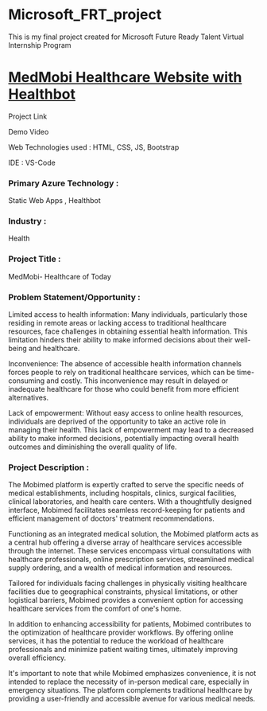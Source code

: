 # Microsoft_FRT_project

This is my final project created for Microsoft Future Ready Talent Virtual Internship Program

# [MedMobi Healthcare Website with Healthbot]()

Project Link

Demo Video 

Web Technologies used : HTML, CSS, JS, Bootstrap

IDE : VS-Code

### Primary Azure Technology :
Static Web Apps , Healthbot

### Industry :
Health

### Project Title :
MedMobi- Healthcare of Today

### Problem Statement/Opportunity :
Limited access to health information: Many individuals, particularly those residing in remote areas or lacking access to traditional healthcare resources, face challenges in obtaining essential health information. This limitation hinders their ability to make informed decisions about their well-being and healthcare.

Inconvenience: The absence of accessible health information channels forces people to rely on traditional healthcare services, which can be time-consuming and costly. This inconvenience may result in delayed or inadequate healthcare for those who could benefit from more efficient alternatives.

Lack of empowerment: Without easy access to online health resources, individuals are deprived of the opportunity to take an active role in managing their health. This lack of empowerment may lead to a decreased ability to make informed decisions, potentially impacting overall health outcomes and diminishing the overall quality of life.

### Project Description :
The Mobimed platform is expertly crafted to serve the specific needs of medical establishments, including hospitals, clinics, surgical facilities, clinical laboratories, and health care centers. With a thoughtfully designed interface, Mobimed facilitates seamless record-keeping for patients and efficient management of doctors' treatment recommendations.

Functioning as an integrated medical solution, the Mobimed platform acts as a central hub offering a diverse array of healthcare services accessible through the internet. These services encompass virtual consultations with healthcare professionals, online prescription services, streamlined medical supply ordering, and a wealth of medical information and resources.

Tailored for individuals facing challenges in physically visiting healthcare facilities due to geographical constraints, physical limitations, or other logistical barriers, Mobimed provides a convenient option for accessing healthcare services from the comfort of one's home.

In addition to enhancing accessibility for patients, Mobimed contributes to the optimization of healthcare provider workflows. By offering online services, it has the potential to reduce the workload of healthcare professionals and minimize patient waiting times, ultimately improving overall efficiency.

It's important to note that while Mobimed emphasizes convenience, it is not intended to replace the necessity of in-person medical care, especially in emergency situations. The platform complements traditional healthcare by providing a user-friendly and accessible avenue for various medical needs.

